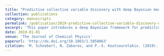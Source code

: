 ```yaml
---
title: "Predictive collective variable discovery with deep Bayesian models"
collection: publications
category: manuscripts
permalink: /publication/2019-predictive-collective-variable-discovery-deep-bayesian
excerpt: 'This paper introduces a deep Bayesian framework for predictive collective variable discovery, offering insights into high-dimensional molecular simulations.'
date: 2019-01-01
venue: 'The Journal of Chemical Physics'
paperurl: 'http://dx.doi.org/10.1063/1.5058063'
citation: 'M. Schoeberl, N. Zabaras, and P.-S. Koutsourelakis. (2019). &quot;Predictive collective variable discovery with deep Bayesian models.&quot; <i>The Journal of Chemical Physics</i>.'
---
```

